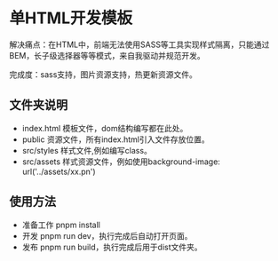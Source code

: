 # 单HTML开发模板
解决痛点：在HTML中，前端无法使用SASS等工具实现样式隔离，只能通过BEM，长子级选择器等等模式，来自我驱动并规范开发。

完成度：sass支持，图片资源支持，热更新资源文件。

## 文件夹说明
- index.html 模板文件，dom结构编写都在此处。
- public 资源文件，所有index.html引入文件存放位置。
- src/styles 样式文件,例如编写class。
- src/assets 样式资源文件，例如使用background-image: url('../assets/xx.pn')

## 使用方法
- 准备工作 pnpm install
- 开发 pnpm run dev，执行完成后自动打开页面。
- 发布 pnpm run build，执行完成后用于dist文件夹。
